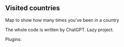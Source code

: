 ## Visited countries

Map to show how many times you've been in a country

The whole code is written by ChatGPT. Lazy project.

Plugins:


